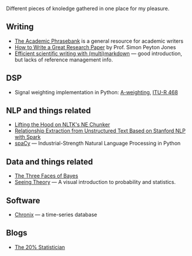 Different pieces of knoledge gathered in one place for my pleasure.

## Writing

- [The Academic Phrasebank](http://www.phrasebank.manchester.ac.uk/) is a general resource for academic writers
- [How to Write a Great Research Paper](https://www.youtube.com/watch?v=g3dkRsTqdDA) by Prof. Simon Peyton Jones
- [Efficient scientific writing with (multi)markdown](http://wwwpub.zih.tu-dresden.de/~s4560758/resources/multimarkdown.pdf) — good introduction, but lacks of reference management info.

## DSP
- Signal weighting implementation in Python: [A-weighting](https://github.com/endolith/waveform-analyzer/blob/master/A_weighting.py), [ITU-R 468](https://github.com/endolith/waveform-analyzer/blob/master/ITU_R_468_weighting.py)

## NLP and things related
- [Lifting the Hood on NLTK's NE Chunker](http://mattshomepage.com/articles/2016/May/23/nltk_nec/)
- [Relationship Extraction from Unstructured Text Based on Stanford NLP with Spark](https://youtu.be/PlmNvfyVy_4?t=14m1s)
- [spaCy](https://spacy.io/) — Industrial-Strength Natural Language Processing in Python

## Data and things related
- [The Three Faces of Bayes](https://slackprop.wordpress.com/2016/08/28/the-three-faces-of-bayes/)
- [Seeing Theory](http://students.brown.edu/seeing-theory/) — A visual introduction to probability and statistics.

## Software

- [Chronix](http://www.chronix.io/) — a time-series database

## Blogs

- [The 20% Statistician](http://daniellakens.blogspot.fi/)
